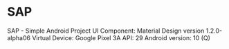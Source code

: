 # SAP
SAP - Simple Android Project
UI Component: Material Design version 1.2.0-alpha06 
Virtual Device: Google Pixel 3A
API: 29
Android version: 10 (Q)

